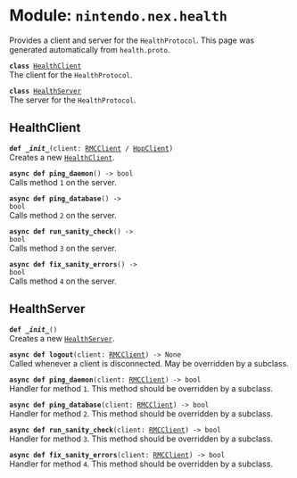 
# Module: <code>nintendo.nex.health</code>

Provides a client and server for the `HealthProtocol`. This page was generated automatically from `health.proto`.

<code>**class** [HealthClient](#healthclient)</code><br>
<span class="docs">The client for the `HealthProtocol`.</span>

<code>**class** [HealthServer](#healthserver)</code><br>
<span class="docs">The server for the `HealthProtocol`.</span>

## HealthClient
<code>**def _\_init__**(client: [RMCClient](../rmc#rmcclient) / [HppClient](../hpp#hppclient))</code><br>
<span class="docs">Creates a new [`HealthClient`](#healthclient).</span>

<code>**async def ping_daemon**() -> bool</code><br>
<span class="docs">Calls method `1` on the server.</span>

<code>**async def ping_database**() -> bool</code><br>
<span class="docs">Calls method `2` on the server.</span>

<code>**async def run_sanity_check**() -> bool</code><br>
<span class="docs">Calls method `3` on the server.</span>

<code>**async def fix_sanity_errors**() -> bool</code><br>
<span class="docs">Calls method `4` on the server.</span>

## HealthServer
<code>**def _\_init__**()</code><br>
<span class="docs">Creates a new [`HealthServer`](#healthserver).</span>

<code>**async def logout**(client: [RMCClient](../rmc#rmcclient)) -> None</code><br>
<span class="docs">Called whenever a client is disconnected. May be overridden by a subclass.</span>

<code>**async def ping_daemon**(client: [RMCClient](../rmc#rmcclient)) -> bool</code><br>
<span class="docs">Handler for method `1`. This method should be overridden by a subclass.</span>

<code>**async def ping_database**(client: [RMCClient](../rmc#rmcclient)) -> bool</code><br>
<span class="docs">Handler for method `2`. This method should be overridden by a subclass.</span>

<code>**async def run_sanity_check**(client: [RMCClient](../rmc#rmcclient)) -> bool</code><br>
<span class="docs">Handler for method `3`. This method should be overridden by a subclass.</span>

<code>**async def fix_sanity_errors**(client: [RMCClient](../rmc#rmcclient)) -> bool</code><br>
<span class="docs">Handler for method `4`. This method should be overridden by a subclass.</span>

